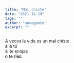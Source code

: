 ```yaml
---
title: "Mal chiste"
date: "2021-11-19"
tags: ""
author: "navegante"
excerpt: ""
---
```


A veces la vida es un mal chiste<br />
allá tú<br />
si te enojas<br />
o te ríes.<br />
